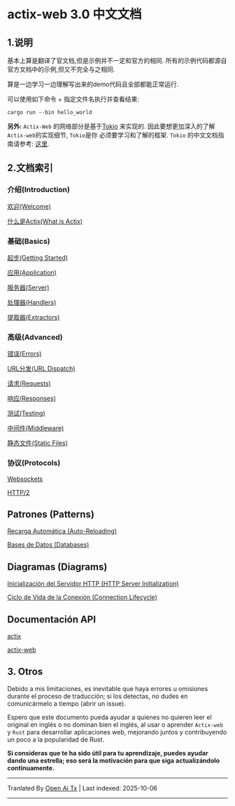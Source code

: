 # actix-web 3.0 中文文档

## 1.说明
基本上算是翻译了官文档,但是示例并不一定和官方的相同. 所有的示例代码都源自官方文档中的示例,但又不完全与之相同.

算是一边学习一边理解写出来的demo代码且全部都能正常运行.

可以使用如下命令 + 指定文件名执行并查看结果:

```shell script
cargo run --bin hello_world
```

**另外:** `Actix-Web` 的网络部分是基于[Tokio](https://tokio.rs/tokio/tutorial) 来实现的. 因此要想更加深入的了解`Actix-web`的实现细节, `Tokio`是你
必须要学习和了解的框架. `Tokio` 的中文文档指南请参考: [这里](https://github.com/dslchd/tokio-cn-doc).

## 2.文档索引
### 介绍(Introduction)
[欢迎(Welcome)](https://raw.githubusercontent.com/dslchd/actix-web3-CN-doc/master/doc/WelcomeToActix.md)

[什么是Actix(What is Actix)](https://raw.githubusercontent.com/dslchd/actix-web3-CN-doc/master/doc/WhatIsActix.md)
### 基础(Basics)
[起步(Getting Started)](https://raw.githubusercontent.com/dslchd/actix-web3-CN-doc/master/doc/GettingStarted.md)

[应用(Application)](https://raw.githubusercontent.com/dslchd/actix-web3-CN-doc/master/doc/Application.md)

[服务器(Server)](https://raw.githubusercontent.com/dslchd/actix-web3-CN-doc/master/doc/Server.md)

[处理器(Handlers)](https://raw.githubusercontent.com/dslchd/actix-web3-CN-doc/master/doc/Handlers.md)

[提取器(Extractors)](https://raw.githubusercontent.com/dslchd/actix-web3-CN-doc/master/doc/Extractors.md)

### 高级(Advanced)
[错误(Errors)](https://raw.githubusercontent.com/dslchd/actix-web3-CN-doc/master/doc/Errors.md)

[URL分发(URL Dispatch)](https://raw.githubusercontent.com/dslchd/actix-web3-CN-doc/master/doc/URLDispatch.md)

[请求(Requests)](https://raw.githubusercontent.com/dslchd/actix-web3-CN-doc/master/doc/Requests.md)

[响应(Responses)](https://raw.githubusercontent.com/dslchd/actix-web3-CN-doc/master/doc/Responses.md)

[测试(Testing)](https://raw.githubusercontent.com/dslchd/actix-web3-CN-doc/master/doc/Testing.md)

[中间件(Middleware)](https://raw.githubusercontent.com/dslchd/actix-web3-CN-doc/master/doc/Middleware.md)

[静态文件(Static Files)](https://raw.githubusercontent.com/dslchd/actix-web3-CN-doc/master/doc/StaticFiles.md)

### 协议(Protocols)
[Websockets](https://raw.githubusercontent.com/dslchd/actix-web3-CN-doc/master/doc/Webscokets.md)

[HTTP/2](https://raw.githubusercontent.com/dslchd/actix-web3-CN-doc/master/doc/HTTP2.md)

## Patrones (Patterns)
[Recarga Automática (Auto-Reloading)](https://raw.githubusercontent.com/dslchd/actix-web3-CN-doc/master/doc/AutoReloading.md)

[Bases de Datos (Databases)](https://raw.githubusercontent.com/dslchd/actix-web3-CN-doc/master/doc/Databases.md)

## Diagramas (Diagrams)
[Inicialización del Servidor HTTP (HTTP Server Initialization)](https://raw.githubusercontent.com/dslchd/actix-web3-CN-doc/master/doc/HTTPServerInitialization.md)

[Ciclo de Vida de la Conexión (Connection Lifecycle)](https://raw.githubusercontent.com/dslchd/actix-web3-CN-doc/master/doc/ConnectionLifecycle.md)

## Documentación API
[actix](https://docs.rs/actix)

[actix-web](https://docs.rs/actix-web/)

## 3. Otros
Debido a mis limitaciones, es inevitable que haya errores u omisiones durante el proceso de traducción; si los detectas, no dudes en comunicármelo a tiempo (abrir un issue).

Espero que este documento pueda ayudar a quienes no quieren leer el original en inglés o no dominan bien el inglés, al usar o aprender `Actix-web` y `Rust` para desarrollar aplicaciones web,
mejorando juntos y contribuyendo un poco a la popularidad de Rust.

**Si consideras que te ha sido útil para tu aprendizaje, puedes ayudar dando una estrella; eso será la motivación para que siga actualizándolo continuamente.**

---

Tranlated By [Open Ai Tx](https://github.com/OpenAiTx/OpenAiTx) | Last indexed: 2025-10-06

---